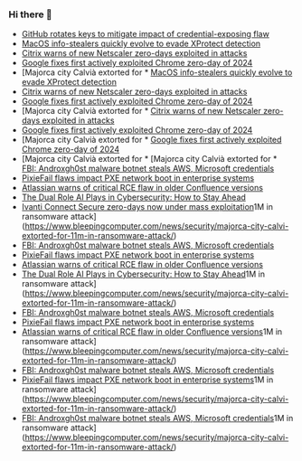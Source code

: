 ### Hi there 👋

<!--START_SECTION:feed-->
* [GitHub rotates keys to mitigate impact of credential-exposing flaw](https://www.bleepingcomputer.com/news/security/github-rotates-keys-to-mitigate-impact-of-credential-exposing-flaw/)
* [MacOS info-stealers quickly evolve to evade XProtect detection](https://www.bleepingcomputer.com/news/security/macos-info-stealers-quickly-evolve-to-evade-xprotect-detection/)
* [Citrix warns of new Netscaler zero-days exploited in attacks](https://www.bleepingcomputer.com/news/security/citrix-warns-of-new-netscaler-zero-days-exploited-in-attacks/)
* [Google fixes first actively exploited Chrome zero-day of 2024](https://www.bleepingcomputer.com/news/security/google-fixes-first-actively-exploited-chrome-zero-day-of-2024/)
* [Majorca city Calvià extorted for * [MacOS info-stealers quickly evolve to evade XProtect detection](https://www.bleepingcomputer.com/news/security/macos-info-stealers-quickly-evolve-to-evade-xprotect-detection/)
* [Citrix warns of new Netscaler zero-days exploited in attacks](https://www.bleepingcomputer.com/news/security/citrix-warns-of-new-netscaler-zero-days-exploited-in-attacks/)
* [Google fixes first actively exploited Chrome zero-day of 2024](https://www.bleepingcomputer.com/news/security/google-fixes-first-actively-exploited-chrome-zero-day-of-2024/)
* [Majorca city Calvià extorted for * [Citrix warns of new Netscaler zero-days exploited in attacks](https://www.bleepingcomputer.com/news/security/citrix-warns-of-new-netscaler-zero-days-exploited-in-attacks/)
* [Google fixes first actively exploited Chrome zero-day of 2024](https://www.bleepingcomputer.com/news/security/google-fixes-first-actively-exploited-chrome-zero-day-of-2024/)
* [Majorca city Calvià extorted for * [Google fixes first actively exploited Chrome zero-day of 2024](https://www.bleepingcomputer.com/news/security/google-fixes-first-actively-exploited-chrome-zero-day-of-2024/)
* [Majorca city Calvià extorted for * [Majorca city Calvià extorted for * [FBI: Androxgh0st malware botnet steals AWS, Microsoft credentials](https://www.bleepingcomputer.com/news/security/fbi-androxgh0st-malware-botnet-steals-aws-microsoft-credentials/)
* [PixieFail flaws impact PXE network boot in enterprise systems](https://www.bleepingcomputer.com/news/security/pixiefail-flaws-impact-pxe-network-boot-in-enterprise-systems/)
* [Atlassian warns of critical RCE flaw in older Confluence versions](https://www.bleepingcomputer.com/news/security/atlassian-warns-of-critical-rce-flaw-in-older-confluence-versions/)
* [The Dual Role AI Plays in Cybersecurity: How to Stay Ahead](https://www.bleepingcomputer.com/news/security/the-dual-role-ai-plays-in-cybersecurity-how-to-stay-ahead/)
* [Ivanti Connect Secure zero-days now under mass exploitation](https://www.bleepingcomputer.com/news/security/ivanti-connect-secure-zero-days-now-under-mass-exploitation/)1M in ransomware attack](https://www.bleepingcomputer.com/news/security/majorca-city-calvi-extorted-for-11m-in-ransomware-attack/)
* [FBI: Androxgh0st malware botnet steals AWS, Microsoft credentials](https://www.bleepingcomputer.com/news/security/fbi-androxgh0st-malware-botnet-steals-aws-microsoft-credentials/)
* [PixieFail flaws impact PXE network boot in enterprise systems](https://www.bleepingcomputer.com/news/security/pixiefail-flaws-impact-pxe-network-boot-in-enterprise-systems/)
* [Atlassian warns of critical RCE flaw in older Confluence versions](https://www.bleepingcomputer.com/news/security/atlassian-warns-of-critical-rce-flaw-in-older-confluence-versions/)
* [The Dual Role AI Plays in Cybersecurity: How to Stay Ahead](https://www.bleepingcomputer.com/news/security/the-dual-role-ai-plays-in-cybersecurity-how-to-stay-ahead/)1M in ransomware attack](https://www.bleepingcomputer.com/news/security/majorca-city-calvi-extorted-for-11m-in-ransomware-attack/)
* [FBI: Androxgh0st malware botnet steals AWS, Microsoft credentials](https://www.bleepingcomputer.com/news/security/fbi-androxgh0st-malware-botnet-steals-aws-microsoft-credentials/)
* [PixieFail flaws impact PXE network boot in enterprise systems](https://www.bleepingcomputer.com/news/security/pixiefail-flaws-impact-pxe-network-boot-in-enterprise-systems/)
* [Atlassian warns of critical RCE flaw in older Confluence versions](https://www.bleepingcomputer.com/news/security/atlassian-warns-of-critical-rce-flaw-in-older-confluence-versions/)1M in ransomware attack](https://www.bleepingcomputer.com/news/security/majorca-city-calvi-extorted-for-11m-in-ransomware-attack/)
* [FBI: Androxgh0st malware botnet steals AWS, Microsoft credentials](https://www.bleepingcomputer.com/news/security/fbi-androxgh0st-malware-botnet-steals-aws-microsoft-credentials/)
* [PixieFail flaws impact PXE network boot in enterprise systems](https://www.bleepingcomputer.com/news/security/pixiefail-flaws-impact-pxe-network-boot-in-enterprise-systems/)1M in ransomware attack](https://www.bleepingcomputer.com/news/security/majorca-city-calvi-extorted-for-11m-in-ransomware-attack/)
* [FBI: Androxgh0st malware botnet steals AWS, Microsoft credentials](https://www.bleepingcomputer.com/news/security/fbi-androxgh0st-malware-botnet-steals-aws-microsoft-credentials/)1M in ransomware attack](https://www.bleepingcomputer.com/news/security/majorca-city-calvi-extorted-for-11m-in-ransomware-attack/)
<!--END_SECTION:feed-->

<!--
**frankenk/frankenk** is a ✨ _special_ ✨ repository because its `README.md` (this file) appears on your GitHub profile.

Here are some ideas to get you started:

- 🔭 I’m currently working on ...
- 🌱 I’m currently learning ...
- 👯 I’m looking to collaborate on ...
- 🤔 I’m looking for help with ...
- 💬 Ask me about ...
- 📫 How to reach me: ...
- 😄 Pronouns: ...
- ⚡ Fun fact: ...
-->



